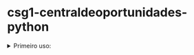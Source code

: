 # csg1-centraldeoportunidades-python

<details><summary> Primeiro uso:</summary>
 pip install -r requirements.txt<br />
 flask --app app.py --debug run
</details>
